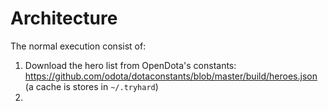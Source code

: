 # Architecture 

The normal execution consist of:
1. Download the hero list from OpenDota's constants: https://github.com/odota/dotaconstants/blob/master/build/heroes.json (a cache is stores in `~/.tryhard`)
1. 
